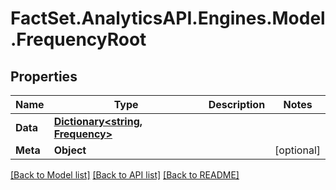 # FactSet.AnalyticsAPI.Engines.Model.FrequencyRoot

## Properties

Name | Type | Description | Notes
------------ | ------------- | ------------- | -------------
**Data** | [**Dictionary&lt;string, Frequency&gt;**](Frequency.md) |  | 
**Meta** | **Object** |  | [optional] 

[[Back to Model list]](../README.md#documentation-for-models) [[Back to API list]](../README.md#documentation-for-api-endpoints) [[Back to README]](../README.md)

